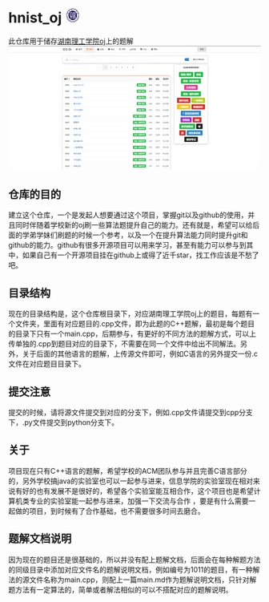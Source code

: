 # hnist_oj <a href="http://www.hnist.cn"><img src="hnist_logo.png" style="width:30px;"></a>


此仓库用于储存[湖南理工学院oj](http://www.51cpc.com)上的题解
<img src="image1.png">

## 仓库的目的

建立这个仓库，一个是发起人想要通过这个项目，掌握git以及github的使用，并且同时伴随着学校新的oj刷一些算法题提升自己的能力。还有就是，希望可以给后面的学弟学妹们刷题的时候一个参考，以及一个在提升算法能力同时提升git和github的能力。github有很多开源项目可以用来学习，甚至有能力可以参与到其中，如果自己有一个开源项目挂在github上或得了近千star，找工作应该是不愁了吧。

## 目录结构

现在的目录结构是，这个仓库根目录下，对应湖南理工学院oj上的题目，每题有一个文件夹，里面有对应题目的.cpp文件，即为此题的C++题解，最初是每个题目的目录下只有一个main.cpp，后期参与，有更好的不同方法的题解方式，可以上传单独的.cpp到题目对应的目录下，不需要在同一个文件中给出不同解法。另外，关于后面的其他语言的题解，上传源文件即可，例如C语言的另外提交一份.c文件在对应题目目录下。

## 提交注意
提交的时候，请将源文件提交到对应的分支下，例如.cpp文件请提交到cpp分支下，.py文件提交到python分支下。

## 关于

项目现在只有C++语言的题解，希望学校的ACM团队参与并且完善C语言部分的，另外学校搞java的实验室也可以一起参与进来，信息学院的实验室现在相对来说有好的也有发展不是很好的，希望各个实验室能互相合作，这个项目也是希望计算机类专业的实验室能一起参与进来，加强一下交流与合作 ，要是有什么需要一起做的项目，到时候有了合作基础，也不需要很多时间去磨合。

## 题解文档说明

因为现在的题目还是很基础的，所以并没有配上题解文档，后面会在每种解题方法的同级目录中添加对应文件名的题解说明文档，例如编号为1011的题目，有一种解法的源文件名称为main.cpp，则配上一篇main.md作为题解说明文档，只针对解题方法有一定算法的，简单或者解法相似的可以不搭配对应的题解说明。
